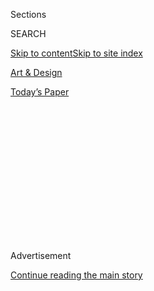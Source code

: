 <div id="app">

<div>

<div>

<div>

<div class="NYTAppHideMasthead css-1q2w90k e1suatyy0">

<div class="section css-ui9rw0 e1suatyy2">

<div class="css-eph4ug er09x8g0">

<div class="css-6n7j50">

</div>

<span class="css-1dv1kvn">Sections</span>

<div class="css-10488qs">

<span class="css-1dv1kvn">SEARCH</span>

</div>

[Skip to content](#site-content)[Skip to site index](#site-index)

</div>

<div id="masthead-section-label" class="css-1wr3we4 eaxe0e00">

[Art &
Design](https://www.nytimes3xbfgragh.onion/section/arts/design)

</div>

<div class="css-10698na e1huz5gh0">

</div>

</div>

<div id="masthead-bar-one" class="section hasLinks css-15hmgas e1csuq9d3">

<div class="css-uqyvli e1csuq9d0">

</div>

<div class="css-1uqjmks e1csuq9d1">

</div>

<div class="css-9e9ivx">

[](https://myaccount.nytimes3xbfgragh.onion/auth/login?response_type=cookie&client_id=vi)

</div>

<div class="css-1bvtpon e1csuq9d2">

[Today’s
Paper](https://www.nytimes3xbfgragh.onion/section/todayspaper)

</div>

</div>

</div>

</div>

<div data-aria-hidden="false">

<div id="site-content" data-role="main">

<div>

<div class="css-1aor85t" style="opacity:0.000000001;z-index:-1;visibility:hidden">

<div class="css-1hqnpie">

<div class="css-epjblv">

<span class="css-17xtcya">[Art &
Design](/section/arts/design)</span><span class="css-x15j1o">|</span><span class="css-fwqvlz">An
Artist Having Fun While Waiting for
Catastrophe</span>

</div>

<div class="css-k008qs">

<div class="css-1iwv8en">

<span class="css-18z7m18"></span>

<div>

</div>

</div>

<span class="css-1n6z4y">https://nyti.ms/30ZojDO</span>

<div class="css-1705lsu">

<div class="css-4xjgmj">

<div class="css-4skfbu" data-role="toolbar" data-aria-label="Social Media Share buttons, Save button, and Comments Panel with current comment count" data-testid="share-tools">

  - 
  - 
  - 
  - 
    
    <div class="css-6n7j50">
    
    </div>

  - 

</div>

</div>

</div>

</div>

</div>

</div>

<div id="NYT_TOP_BANNER_REGION" class="css-13pd83m">

</div>

<div id="top-wrapper" class="css-1sy8kpn">

<div id="top-slug" class="css-l9onyx">

Advertisement

</div>

[Continue reading the main
story](#after-top)

<div class="ad top-wrapper" style="text-align:center;height:100%;display:block;min-height:250px">

<div id="top" class="place-ad" data-position="top" data-size-key="top">

</div>

</div>

<div id="after-top">

</div>

</div>

<div>

<div id="sponsor-wrapper" class="css-1hyfx7x">

<div id="sponsor-slug" class="css-19vbshk">

Supported by

</div>

[Continue reading the main
story](#after-sponsor)

<div id="sponsor" class="ad sponsor-wrapper" style="text-align:center;height:100%;display:block">

</div>

<div id="after-sponsor">

</div>

</div>

<div class="css-186x18t">

</div>

<div class="css-1vkm6nb ehdk2mb0">

# An Artist Having Fun While Waiting for Catastrophe

</div>

Heather Phillipson’s works make viewers smile, but underneath their
bright, over-the-top exteriors are dark, urgent messages.

<div class="css-79elbk" data-testid="photoviewer-wrapper">

<div class="css-z3e15g" data-testid="photoviewer-wrapper-hidden">

</div>

<div class="css-1a48zt4 ehw59r15" data-testid="photoviewer-children">

![<span class="css-16f3y1r e13ogyst0" data-aria-hidden="true">The artist
Heather Phillipson in front of her statue “The End,” which was unveiled
in Trafalgar Square in London on
Thursday.</span><span class="css-cnj6d5 e1z0qqy90" itemprop="copyrightHolder"><span class="css-1ly73wi e1tej78p0">Credit...</span><span><span>Tom
Jamieson for The New York
Times</span></span></span>](https://static01.graylady3jvrrxbe.onion/images/2020/07/31/arts/31phillipson1/merlin_175105821_1ec4a135-77cb-4e72-9f53-1949e9ef1b7f-articleLarge.jpg?quality=75&auto=webp&disable=upscale)

</div>

</div>

<div class="css-18e8msd">

<div class="css-vp77d3 epjyd6m0">

<div class="css-hus3qt ey68jwv0" data-aria-hidden="true">

[![Alex
Marshall](https://static01.graylady3jvrrxbe.onion/images/2018/09/10/multimedia/author-alex-marshall/author-alex-marshall-thumbLarge.png
"Alex Marshall")](https://www.nytimes3xbfgragh.onion/by/alex-marshall)

</div>

<div class="css-1baulvz">

By [<span class="css-1baulvz last-byline" itemprop="name">Alex
Marshall</span>](https://www.nytimes3xbfgragh.onion/by/alex-marshall)

</div>

</div>

  - July 31,
    2020

  - 
    
    <div class="css-4xjgmj">
    
    <div class="css-d8bdto" data-role="toolbar" data-aria-label="Social Media Share buttons, Save button, and Comments Panel with current comment count" data-testid="share-tools">
    
      - 
      - 
      - 
      - 
        
        <div class="css-6n7j50">
        
        </div>
    
      - 
    
    </div>
    
    </div>

</div>

</div>

<div class="section meteredContent css-1r7ky0e" name="articleBody" itemprop="articleBody">

<div class="css-1fanzo5 StoryBodyCompanionColumn">

<div class="css-53u6y8">

LONDON — The artist Heather Phillipson’s latest work is a 31-foot statue
of a dollop of whipped cream, with a fly on it.

This one hasn’t been easy. In March, the work was meant to be installed
on an empty plinth in Trafalgar Square, the latest in [a series of
commissions](https://www.nytimes3xbfgragh.onion/2017/01/19/arts/design/london-fourth-plinth-art.html)
that brings contemporary art to the central London plaza. But on the day
the installation was scheduled to begin, Britain went into lockdown.

Soon after, she was having conversations with
the<span class="css-8l6xbc evw5hdy0"> </span>London city officials about
whether the work could be installed during the pandemic at all. The
work’s title, “The End,” didn’t have the best connotations at a moment
when thousands were dying.

</div>

</div>

<div class="css-1fanzo5 StoryBodyCompanionColumn">

<div class="css-53u6y8">

“It started to feel like there’d never be a good time, or a right time,
for it to go up,” Phillipson said in a recent interview at her East
London studio.

</div>

</div>

<div class="css-79elbk" data-testid="photoviewer-wrapper">

<div class="css-z3e15g" data-testid="photoviewer-wrapper-hidden">

</div>

<div class="css-1a48zt4 ehw59r15" data-testid="photoviewer-children">

![<span class="css-16f3y1r e13ogyst0" data-aria-hidden="true">The
scheduled unveiling of “The End” in March was postponed because of the
coronavirus
lockdown.</span><span class="css-cnj6d5 e1z0qqy90" itemprop="copyrightHolder"><span class="css-1ly73wi e1tej78p0">Credit...</span><span>Tom
Jamieson for The New York
Times</span></span>](https://static01.graylady3jvrrxbe.onion/images/2020/07/31/arts/31phillipson8/merlin_175105725_b88998e8-88df-4a54-8d24-c9a8d2ef4866-articleLarge.jpg?quality=75&auto=webp&disable=upscale)

</div>

</div>

<div class="css-1fanzo5 StoryBodyCompanionColumn">

<div class="css-53u6y8">

On Thursday, “The End” was finally unveiled. Phillipson said the work
had been conceived in 2016, not long after Britain voted to leave the
European Union, and she had wanted the creamy sculpture, which looks as
if it could ooze off its platform, to look precarious, because that’s
how the world felt back then. Recently, she added, things have gotten
worse.

But people could read the statue however they wanted, Ms. Phillipson
said: She would even be happy if they just saw it as a bit of fun.

“Personally, I’m drawn to stuff that baffles me,” she said. “If I don’t
get it, that’s when I’m
hooked.”

</div>

</div>

<div class="css-79elbk" data-testid="photoviewer-wrapper">

<div class="css-z3e15g" data-testid="photoviewer-wrapper-hidden">

</div>

<div class="css-1a48zt4 ehw59r15" data-testid="photoviewer-children">

<div class="css-1xdhyk6 erfvjey0">

<span class="css-1ly73wi e1tej78p0">Image</span>

<div class="css-zjzyr8">

<div data-testid="lazyimage-container" style="height:276.46666666666664px">

</div>

</div>

</div>

<span class="css-16f3y1r e13ogyst0" data-aria-hidden="true">The statue
includes a working drone, which films the square below. A feed of the
video is available
online. </span><span class="css-cnj6d5 e1z0qqy90" itemprop="copyrightHolder"><span class="css-1ly73wi e1tej78p0">Credit...</span><span>Tom
Jamieson for The New York Times</span></span>

</div>

</div>

<div class="css-1fanzo5 StoryBodyCompanionColumn">

<div class="css-53u6y8">

Enjoying being confused is central to the charm of Ms. Phillipson’s
works, whose bright, over-the-top exteriors often belie their dark,
urgent messages about environmental destruction or humanity’s treatment
of animals. She is a vegan ([since “before it was
fashionable”](https://www.theguardian.com/artanddesign/2018/aug/27/heather-phillipson-interview-vegan-artist-we-torture-eggs))
and her interviews are littered with talk of impending planetary doom.

“The End” is a more ambiguous piece, but a huge planned installation at
Tate Britain is perhaps more typical: Ms. Phillipson will turn the
museum’s central gallery into “a suite of deranged landscapes,
addressing the earth as a thinking eruption, on the verge of
termination,” she said. That work was supposed to be unveiled this
summer, but has been postponed because of the coronavirus and [is now
scheduled
for 2021](https://www.tate.org.uk/whats-on/tate-britain/exhibition/heather-phillipson).

</div>

</div>

<div class="css-79elbk" data-testid="photoviewer-wrapper">

<div class="css-z3e15g" data-testid="photoviewer-wrapper-hidden">

</div>

<div class="css-1a48zt4 ehw59r15" data-testid="photoviewer-children">

<div class="css-1xdhyk6 erfvjey0">

<span class="css-1ly73wi e1tej78p0">Image</span>

<div class="css-zjzyr8">

<div data-testid="lazyimage-container" style="height:114.06666666666668px">

</div>

</div>

</div>

<span class="css-16f3y1r e13ogyst0" data-aria-hidden="true">A still from
“The Age of Love,” a 2018 work by Ms.
Phillipson.</span><span class="css-cnj6d5 e1z0qqy90" itemprop="copyrightHolder"><span class="css-1ly73wi e1tej78p0">Credit...</span><span>Heather
Phillipson</span></span>

</div>

</div>

<div class="css-1fanzo5 StoryBodyCompanionColumn">

<div class="css-53u6y8">

In 2018, she staged “[The Age of
Love](https://baltic.art/whats-on/heatherphillipson)” at the Baltic
Center for Contemporary Art in northern England, in which she filled a
floor of the museum with agricultural machinery and psychedelic videos
of snails mating and swivel-eyed cats, all set to booming dance music. A
critic [from a local
newspaper](http://www.thecourieronline.co.uk/review-the-age-of-love-by-heather-phillipson-baltic/)
wrote that her work “speaks to our current environmental state, scaring
us into working harder to change the world.”

That same year, [Phillipson made a 260-foot-long
installation](https://art.tfl.gov.uk/projects/my-name-is-lettie-eggsyrub/)
on a disused subway platform in London. The work featured TV screens
that seemed to be walking on giant chicken legs, and cartoonish egg
sculptures, some of which appeared to be releasing bad smells. “It is
all enough to turn you vegan,” [the critic Adrian Searle wrote in a
review for The
Guardian](https://www.theguardian.com/artanddesign/2018/jun/07/heather-phillipson-review-eggs-sculpture-underground-gloucester-road-tube-london).

</div>

</div>

<div class="css-79elbk" data-testid="photoviewer-wrapper">

<div class="css-z3e15g" data-testid="photoviewer-wrapper-hidden">

</div>

<div class="css-1a48zt4 ehw59r15" data-testid="photoviewer-children">

<div class="css-1xdhyk6 erfvjey0">

<span class="css-1ly73wi e1tej78p0">Image</span>

<div class="css-zjzyr8">

<div data-testid="lazyimage-container" style="height:217.82222222222222px">

</div>

</div>

</div>

<span class="css-16f3y1r e13ogyst0" data-aria-hidden="true">A still from
“My Name Is Lettie Eggsyrub,” which was installed in a London subway
station in
2018.</span><span class="css-cnj6d5 e1z0qqy90" itemprop="copyrightHolder"><span class="css-1ly73wi e1tej78p0">Credit...</span><span>Heather
Phillipson</span></span>

</div>

</div>

<div class="css-1fanzo5 StoryBodyCompanionColumn">

<div class="css-53u6y8">

Ms. Phillipson insisted her work was not simply about her political
views or lifestyle choices. “Yes, I’m a vegan, but I’m also a woman, a
feminist,” she said. “All kinds of things feed into my art, because
whatever ideologies I have will be in there at some level. But I’m not
presenting an argument.”

Ekow Eshun, the chairman of the group that commissions works for the
Fourth Plinth, as the pedestal in Trafalgar Square is known, said in a
telephone interview that Ms. Phillipson was very good at “summoning the
strangeness and discomfort and absurdity of the contemporary moment and
assembling that into forms that are unexpected.” Her work also happened
to be “extremely enjoyable,” he added.

Iwona Blazwick, the director of London’s Whitechapel Gallery, which [has
commissioned work by Ms.
Phillipson](https://www.whitechapelgallery.org/exhibitions/heather-phillipson/),
said in a Zoom interview that her art managed to be both “hilarious and
terrifying at the same time.”

“She reminds me of the Surrealists, actually,” Ms. Blazwick said. Like
them, Phillipson juxtaposes unrelated items to give them new meaning.
“That is what sets her apart, and makes her a great sculptor,” Ms.
Blazwick added.

In her studio, Ms. Phillipson — who has no gallery representation and
worked as an office administrator until about five years ago — seemed
surprised by her recent success. She never expected to get the Fourth
Plinth commission, she said. When she received an email in 2016 inviting
her to submit an idea, her response, she said, was, “This is hilarious.
There’s no way I’m going to get
it.”

</div>

</div>

<div class="css-79elbk" data-testid="photoviewer-wrapper">

<div class="css-z3e15g" data-testid="photoviewer-wrapper-hidden">

</div>

<div class="css-1a48zt4 ehw59r15" data-testid="photoviewer-children">

<div class="css-1xdhyk6 erfvjey0">

<span class="css-1ly73wi e1tej78p0">Image</span>

<div class="css-zjzyr8">

<div data-testid="lazyimage-container" style="height:541.3333333333334px">

</div>

</div>

</div>

<span class="css-16f3y1r e13ogyst0" data-aria-hidden="true">“The more
one thinks about the state of global politics, the harder it is not to
feel like there’s a catastrophe coming,” Ms. Phillipson said.
</span><span class="css-cnj6d5 e1z0qqy90" itemprop="copyrightHolder"><span class="css-1ly73wi e1tej78p0">Credit...</span><span>Tom
Jamieson for The New York Times</span></span>

</div>

</div>

<div class="css-1fanzo5 StoryBodyCompanionColumn">

<div class="css-53u6y8">

Born in London, Ms. Phillipson spent much of her teenage years in rural
Wales. Her mother was a social worker and her father a musician who also
made art and wrote poetry. ([Phillipson is a prize winning
poet](https://www.nytimes3xbfgragh.onion/2016/02/11/t-magazine/art/heather-phillipson-british-artist.html)
herself, has DJed at illegal raves and [makes sound collages that have
played on BBC radio](https://www.bbc.co.uk/programmes/m000gdzs).)

She said she couldn’t remember any specific moment that turned her onto
art — it was always there, she said. Likewise, she added, she couldn’t
remember a time when she didn’t fear for the planet’s future.

“My parents were vegetarian, so I was always politically tuned into our
relationship to other species and how that can be a problem,” she said.

Her parents also talked to her about feminism, anti-racism and other
political issues from “a really young age,” she said, and those
conversations influenced her way of looking at the world.

“The more one thinks about the state of global politics, the harder it
is not to feel like there’s a catastrophe coming,” she said.

But she insisted her worldview wasn’t actually just about doom and
gloom. “The world is a disturbing place isn’t it? But there’s a lot of
joy in there,” she said. Her works are “holding a position of conflict”
between those points, she
added.

</div>

</div>

<div class="css-79elbk" data-testid="photoviewer-wrapper">

<div class="css-z3e15g" data-testid="photoviewer-wrapper-hidden">

</div>

<div class="css-1a48zt4 ehw59r15" data-testid="photoviewer-children">

<div class="css-1xdhyk6 erfvjey0">

<span class="css-1ly73wi e1tej78p0">Image</span>

<div class="css-zjzyr8">

<div data-testid="lazyimage-container" style="height:276.46666666666664px">

</div>

</div>

</div>

<span class="css-16f3y1r e13ogyst0" data-aria-hidden="true">“I love
it\!” said Cheryl Lawrence, a scuba diving instructor, not pictured.
“It’s colorful, it’s
festive.”</span><span class="css-cnj6d5 e1z0qqy90" itemprop="copyrightHolder"><span class="css-1ly73wi e1tej78p0">Credit...</span><span>Tom
Jamieson for The New York Times</span></span>

</div>

</div>

<div class="css-1fanzo5 StoryBodyCompanionColumn">

<div class="css-53u6y8">

On Thursday morning, Ms. Phillipson, wearing three Black Lives Matter
badges, looked nervous as she waited in Trafalgar Square for “The End”
to be unveiled. Her hands shook as she put on a face mask.

If she was still worried about whether it was a good time to unveil the
sculpture, she needn’t have been. As soon as “The End” emerged from
underneath a huge black sheet, the few passers-by in Trafalgar Square
stopped to gawk at it, then take photos with bemused smiles.

In interviews, three commuters and one tourist from Belgium all said
they liked the work. “I love it\!” said Cheryl Lawrence, a scuba diving
instructor. “It’s colorful, it’s festive.”

When told about Phillipson’s political motivations in making the work,
Ms. Lawrence waved the comment away. “The average person isn’t going to
think about that,” she **** said: “It’ll probably just make them want an
ice cream.”

</div>

</div>

<div>

</div>

</div>

<div>

</div>

<div>

</div>

<div>

</div>

<div>

<div id="bottom-wrapper" class="css-1ede5it">

<div id="bottom-slug" class="css-l9onyx">

Advertisement

</div>

[Continue reading the main
story](#after-bottom)

<div id="bottom" class="ad bottom-wrapper" style="text-align:center;height:100%;display:block;min-height:90px">

</div>

<div id="after-bottom">

</div>

</div>

</div>

</div>

</div>

## Site Index

<div>

</div>

## Site Information Navigation

  - [© <span>2020</span> <span>The New York Times
    Company</span>](https://help.nytimes3xbfgragh.onion/hc/en-us/articles/115014792127-Copyright-notice)

<!-- end list -->

  - [NYTCo](https://www.nytco.com/)
  - [Contact
    Us](https://help.nytimes3xbfgragh.onion/hc/en-us/articles/115015385887-Contact-Us)
  - [Work with us](https://www.nytco.com/careers/)
  - [Advertise](https://nytmediakit.com/)
  - [T Brand Studio](http://www.tbrandstudio.com/)
  - [Your Ad
    Choices](https://www.nytimes3xbfgragh.onion/privacy/cookie-policy#how-do-i-manage-trackers)
  - [Privacy](https://www.nytimes3xbfgragh.onion/privacy)
  - [Terms of
    Service](https://help.nytimes3xbfgragh.onion/hc/en-us/articles/115014893428-Terms-of-service)
  - [Terms of
    Sale](https://help.nytimes3xbfgragh.onion/hc/en-us/articles/115014893968-Terms-of-sale)
  - [Site
    Map](https://spiderbites.nytimes3xbfgragh.onion)
  - [Help](https://help.nytimes3xbfgragh.onion/hc/en-us)
  - [Subscriptions](https://www.nytimes3xbfgragh.onion/subscription?campaignId=37WXW)

</div>

</div>

</div>

</div>
